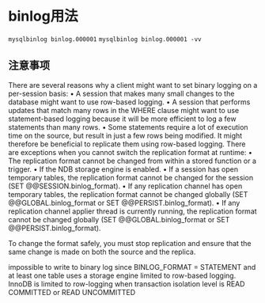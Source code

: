 # binlog用法

`mysqlbinlog binlog.000001`
`mysqlbinlog binlog.000001 -vv`


## 注意事项
There are several reasons why a client might want to set binary logging on a per-session basis:
• A session that makes many small changes to the database might want to use row-based logging.
• A session that performs updates that match many rows in the WHERE clause might want to use
statement-based logging because it will be more efficient to log a few statements than many rows.
• Some statements require a lot of execution time on the source, but result in just a few rows being
modified. It might therefore be beneficial to replicate them using row-based logging.
There are exceptions when you cannot switch the replication format at runtime:
• The replication format cannot be changed from within a stored function or a trigger.
• If the NDB storage engine is enabled.
• If a session has open temporary tables, the replication format cannot be changed for the session (SET
@@SESSION.binlog_format).
• If any replication channel has open temporary tables, the replication format cannot be changed globally
(SET @@GLOBAL.binlog_format or SET @@PERSIST.binlog_format).
• If any replication channel applier thread is currently running, the replication format cannot be changed
globally (SET @@GLOBAL.binlog_format or SET @@PERSIST.binlog_format).

To change the format safely, you must stop replication and ensure that the same change is made on both the source and the replica.

impossible to write to binary log since BINLOG_FORMAT = STATEMENT and at least one table uses a storage engine limited to row-based logging. InnoDB is limited to row-logging when transaction isolation level is READ COMMITTED or READ UNCOMMITTED